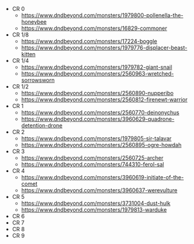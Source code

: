
* CR 0
	* https://www.dndbeyond.com/monsters/1979800-pollenella-the-honeybee
	* https://www.dndbeyond.com/monsters/16829-commoner
* CR 1/8
	* https://www.dndbeyond.com/monsters/17224-boggle
	* https://www.dndbeyond.com/monsters/1979776-displacer-beast-kitten
* CR 1/4
	* https://www.dndbeyond.com/monsters/1979782-giant-snail
	* https://www.dndbeyond.com/monsters/2560963-wretched-sorrowsworn
* CR 1/2
	* https://www.dndbeyond.com/monsters/2560890-nupperibo
	* https://www.dndbeyond.com/monsters/2560812-firenewt-warrior
* CR 1
	* https://www.dndbeyond.com/monsters/2560770-deinonychus
	* https://www.dndbeyond.com/monsters/3960629-quadrone-detention-drone
* CR 2
	* https://www.dndbeyond.com/monsters/1979805-sir-talavar
	* https://www.dndbeyond.com/monsters/2560895-ogre-howdah
* CR 3
	* https://www.dndbeyond.com/monsters/2560725-archer
	* https://www.dndbeyond.com/monsters/744310-ferol-sal
* CR 4
	* https://www.dndbeyond.com/monsters/3960619-initiate-of-the-comet
	* https://www.dndbeyond.com/monsters/3960637-werevulture
* CR 5
	* https://www.dndbeyond.com/monsters/3731004-dust-hulk
	* https://www.dndbeyond.com/monsters/1979813-warduke
* CR 6
* CR 7
* CR 8
* CR 9